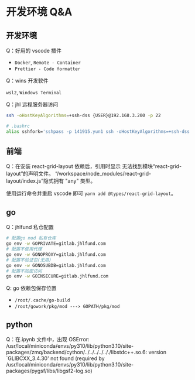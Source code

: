 # 开发环境 Q&A

## 开发环境

Q：好用的 vscode 插件

- `Docker`, `Remote - Container`
- `Prettier - Code formatter`

Q：wins 开发软件

`wsl2`, `Windows Terminal`

Q：jhl 远程服务器访问

```bash
ssh -oHostKeyAlgorithms=+ssh-dss {USER}@192.168.3.200 -p 22

# .bashrc
alias sshfork='sshpass -p 141915.yun1 ssh -oHostKeyAlgorithms=+ssh-dss  lvxiang@192.168.3.200 -p 22'
```

## 前端

Q：在安装 react-grid-layout 依赖后，引用时显示 无法找到模块“react-grid-layout”的声明文件。 “/workspace/node_modules/react-grid-layout/index.js”隐式拥有 "any" 类型。

使用运行命令并重启 vscode 即可 `yarn add @types/react-grid-layout`。

## go

Q：jhlfund 私仓配置

```bash
# 配置go mod 私有仓库
go env -w GOPRIVATE=gitlab.jhlfund.com
# 配置不使用代理
go env -w GONOPROXY=gitlab.jhlfund.com
# 配置不验证包(无用)
go env -w GONOSUBDB=gitlab.jhlfund.com
# 配置不加密访问
go env -w GOINSECURE=gitlab.jhlfund.com
```

Q: go 依赖包保存位置

- `/root/.cache/go-build`
- `/root/gowork/pkg/mod ---> GOPATH/pkg/mod`

## python

Q：在.ipynb 文件中，出现 OSError: /usr/local/miniconda/envs/py310/lib/python3.10/site-packages/zmq/backend/cython/../../../../.././libstdc++.so.6: version `GLIBCXX_3.4.30' not found (required by /usr/local/miniconda/envs/py310/lib/python3.10/site-packages/pygsf/libs/libgsf2-log.so)